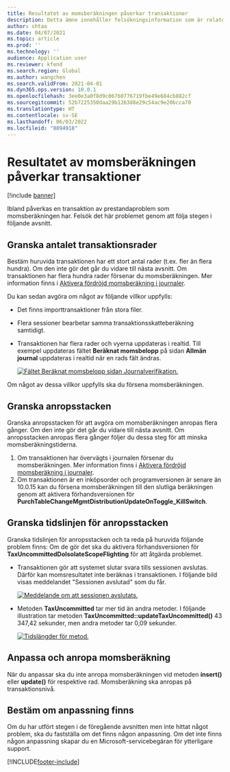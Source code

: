 ```yaml
---
title: Resultatet av momsberäkningen påverkar transaktioner
description: Detta ämne innehåller felsökningsinformation som är relaterad till momsberäkningsprestanda och dess effekt på transaktioner.
author: shtao
ms.date: 04/07/2021
ms.topic: article
ms.prod: ''
ms.technology: ''
audience: Application user
ms.reviewer: kfend
ms.search.region: Global
ms.author: wangchen
ms.search.validFrom: 2021-04-01
ms.dyn365.ops.version: 10.0.1
ms.openlocfilehash: 3ee0e3a0f8d9c06760776719fbe49e684cb882cf
ms.sourcegitcommit: 52b7225350daa29b1263d8e29c54ac9e20bcca70
ms.translationtype: HT
ms.contentlocale: sv-SE
ms.lasthandoff: 06/03/2022
ms.locfileid: "8894918"
---
```

# <a name="tax-calculation-performance-affects-transactions"></a>Resultatet av momsberäkningen påverkar transaktioner

[!include [banner](../includes/banner.md)]

Ibland påverkas en transaktion av prestandaproblem som momsberäkningen har. Felsök det här problemet genom att följa stegen i följande avsnitt.

## <a name="review-the-transaction-line-count"></a>Granska antalet transaktionsrader

Bestäm huruvida transaktionen har ett stort antal rader (t.ex. fler än flera hundra). Om den inte gör det går du vidare till nästa avsnitt. Om transaktionen har flera hundra rader försenar du momsberäkningen. Mer information finns i [Aktivera fördröjd momsberäkning i journaler](enable-delayed-tax-calculation.md). 

Du kan sedan avgöra om något av följande villkor uppfylls:

- Det finns importtransaktioner från stora filer.
- Flera sessioner bearbetar samma transaktionsskatteberäkning samtidigt.
- Transaktionen har flera rader och vyerna uppdateras i realtid. Till exempel uppdateras fältet **Beräknat momsbelopp** på sidan **Allmän journal** uppdateras i realtid när en rads fält ändras.

   [![Fältet Beräknat momsbelopp sidan Journalverifikation.](./media/tax-calculation-bad-performance-impacts-transaction-Picture1.png)](./media/tax-calculation-bad-performance-impacts-transaction-Picture1.png)

Om något av dessa villkor uppfylls ska du försena momsberäkningen.

## <a name="review-the-call-stack"></a>Granska anropsstacken

Granska anropsstacken för att avgöra om momsberäkningen anropas flera gånger. Om den inte gör det går du vidare till nästa avsnitt. Om anropsstacken anropas flera gånger följer du dessa steg för att minska momsberäkningstiderna.

1. Om transaktionen har övervägts i journalen försenar du momsberäkningen. Mer information finns i [Aktivera fördröjd momsberäkning i journaler](enable-delayed-tax-calculation.md).
2. Om transaktionen är en inköpsorder och programversionen är senare än 10.0.15 kan du försena momsberäkningen till den slutliga beräkningen genom att aktivera förhandsversionen för **PurchTableChangeMgmtDistributionUpdateOnToggle_KillSwitch**.

## <a name="review-the-call-stack-timeline"></a>Granska tidslinjen för anropsstacken

Granska tidslinjen för anropsstacken och ta reda på huruvida följande problem finns: Om de gör det ska du aktivera förhandsversionen för **TaxUncommittedDoIsolateScopeFlighting** för att åtgärda problemet.

- Transaktionen gör att systemet slutar svara tills sessionen avslutas. Därför kan momsresultatet inte beräknas i transaktionen. I följande bild visas meddelandet "Sessionen avslutad" som du får.

    [![Meddelande om att sessionen avslutats.](./media/tax-calculation-bad-performance-impacts-transaction-Picture2.png)](./media/tax-calculation-bad-performance-impacts-transaction-Picture2.png)

- Metoden **TaxUncommitted** tar mer tid än andra metoder. I följande illustration tar metoden **TaxUncommitted::updateTaxUncommitted()** 43 347,42 sekunder, men andra metoder tar 0,09 sekunder.

    [![Tidslängder för metod.](./media/tax-calculation-bad-performance-impacts-transaction-Picture3.png)](./media/tax-calculation-bad-performance-impacts-transaction-Picture3.png)

## <a name="customizing-and-calling-tax-calculation"></a>Anpassa och anropa momsberäkning

När du anpassar ska du inte anropa momsberäkningen vid metoden **insert()** eller **update()** för respektive rad. Momsberäkning ska anropas på transaktionsnivå.

## <a name="determine-whether-customization-exists"></a>Bestäm om anpassning finns

Om du har utfört stegen i de föregående avsnitten men inte hittat något problem, ska du fastställa om det finns någon anpassning. Om det inte finns någon anpassning skapar du en Microsoft-servicebegäran för ytterligare support.

[!INCLUDE[footer-include](../../includes/footer-banner.md)]
